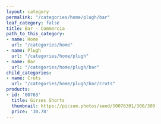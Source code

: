 ```yaml
---
layout: category
permalink: "/categories/home/plugh/bar"
leaf_category: false
title: Bar - Commercia
path_to_this_category:
- name: Home
  url: "/categories/home"
- name: Plugh
  url: "/categories/home/plugh"
- name: Bar
  url: "/categories/home/plugh/bar"
child_categories:
- name: Cruts
  url: "/categories/home/plugh/bar/cruts"
products:
- id: '00763'
  title: Girzes Shorts
  thumbnail: https://picsum.photos/seed/S0076301/300/300
  price: '30.78'
---
```

